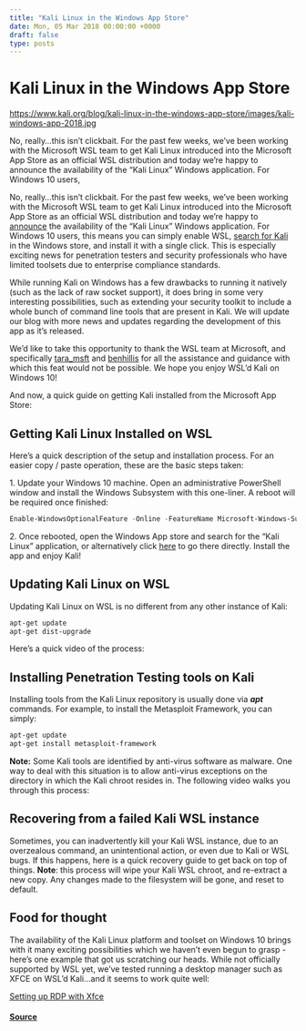 ```yaml
---
title: "Kali Linux in the Windows App Store"
date: Mon, 05 Mar 2018 00:00:00 +0000
draft: false
type: posts
---
```

# Kali Linux in the Windows App Store

https://www.kali.org/blog/kali-linux-in-the-windows-app-store/images/kali-windows-app-2018.jpg



No, really&hellip;this isn&rsquo;t clickbait. For the past few weeks, we&rsquo;ve been working with the Microsoft WSL team to get Kali Linux introduced into the Microsoft App Store as an official WSL distribution and today we&rsquo;re happy to announce the availability of the &ldquo;Kali Linux&rdquo; Windows application. For Windows 10 users,

No, really…this isn’t clickbait. For the past few weeks, we’ve been working with the Microsoft WSL team to get Kali Linux introduced into the Microsoft App Store as an official WSL distribution and today we’re happy to [announce](https://blogs.msdn.microsoft.com/commandline/2018/03/05/kali-linux-for-wsl/) the availability of the “Kali Linux” Windows application. For Windows 10 users, this means you can simply enable WSL, [search for Kali](https://www.microsoft.com/en-us/p/kali-linux/9pkr34tncv07) in the Windows store, and install it with a single click. This is especially exciting news for penetration testers and security professionals who have limited toolsets due to enterprise compliance standards.

While running Kali on Windows has a few drawbacks to running it natively (such as the lack of raw socket support), it does bring in some very interesting possibilities, such as extending your security toolkit to include a whole bunch of command line tools that are present in Kali. We will update our blog with more news and updates regarding the development of this app as it’s released.

We’d like to take this opportunity to thank the WSL team at Microsoft, and specifically [tara\_msft](https://twitter.com/tara_msft) and [benhillis](https://twitter.com/benhillis) for all the assistance and guidance with which this feat would not be possible. We hope you enjoy WSL’d Kali on Windows 10!

And now, a quick guide on getting Kali installed from the Microsoft App Store:

Getting Kali Linux Installed on WSL
-----------------------------------

Here’s a quick description of the setup and installation process. For an easier copy / paste operation, these are the basic steps taken:

1\. Update your Windows 10 machine. Open an administrative PowerShell window and install the Windows Subsystem with this one-liner. A reboot will be required once finished:

```powershell
Enable-WindowsOptionalFeature -Online -FeatureName Microsoft-Windows-Subsystem-Linux
```

2\. Once rebooted, open the Windows App store and search for the “Kali Linux” application, or alternatively click [here](https://www.microsoft.com/en-us/p/kali-linux/9pkr34tncv07) to go there directly. Install the app and enjoy Kali!

Updating Kali Linux on WSL
--------------------------

Updating Kali Linux on WSL is no different from any other instance of Kali:

```sh
apt-get update
apt-get dist-upgrade
```

Here’s a quick video of the process:

Installing Penetration Testing tools on Kali
--------------------------------------------

Installing tools from the Kali Linux repository is usually done via _**apt**_ commands. For example, to install the Metasploit Framework, you can simply:

```sh
apt-get update
apt-get install metasploit-framework
```

**Note:** Some Kali tools are identified by anti-virus software as malware. One way to deal with this situation is to allow anti-virus exceptions on the directory in which the Kali chroot resides in. The following video walks you through this process:

Recovering from a failed Kali WSL instance
------------------------------------------

Sometimes, you can inadvertently kill your Kali WSL instance, due to an overzealous command, an unintentional action, or even due to Kali or WSL bugs. If this happens, here is a quick recovery guide to get back on top of things. **Note**: this process will wipe your Kali WSL chroot, and re-extract a new copy. Any changes made to the filesystem will be gone, and reset to default.

Food for thought
----------------

The availability of the Kali Linux platform and toolset on Windows 10 brings with it many exciting possibilities which we haven’t even begun to grasp - here’s one example that got us scratching our heads. While not officially supported by WSL yet, we’ve tested running a desktop manager such as XFCE on WSL’d Kali…and it seems to work quite well:

[Setting up RDP with Xfce](https://www.kali.org/docs/general-use/xfce-with-rdp/)

#### [Source](https://www.kali.org/blog/kali-linux-in-the-windows-app-store/)

